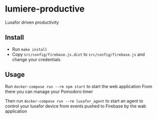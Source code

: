 # lumiere-productive

Luxafor driven productivity

## Install

* Run `make install`
* Copy `src/config/firebase.js.dist` to `src/config/firebase.js` and change your credentials

## Usage

Run `docker-compose run --rm npm start` to start the web application
From there you can manage your Pomodoro timer

Then run `docker-compose run --rm luxafor_agent` to start an agent to control
your luxafor device from events pushed to Firebase by the wab application

